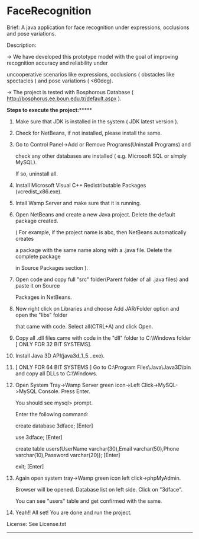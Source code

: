 FaceRecognition
===============

Brief: A java application for face recognition under expressions, occlusions and pose variations.

Description:

-> We have developed this prototype model with the goal of improving recognition accuracy and reliability under

   uncooperative scenarios like expressions, occlusions ( obstacles like spectacles ) and pose variations ( <60deg).
   
-> The project is tested with Bosphorous Database ( http://bosphorus.ee.boun.edu.tr/default.aspx ).




********************************************Steps to execute the project:*************************************************

1. Make sure that JDK is installed in the system ( JDK latest version ).

2. Check for NetBeans, if not installed, please install the same.

3. Go to Control Panel->Add or Remove Programs(Uninstall Programs) and

   check any other databases are installed ( e.g. Microsoft SQL or simply MySQL).

   If so, uninstall all.

4. Install Microsoft Visual C++ Redistributable Packages (vcredist_x86.exe).

5. Intall Wamp Server and make sure that it is running.

6. Open NetBeans and create a new Java project. Delete the default package created.

   ( For example, if the project name is abc, then NetBeans automatically creates

     a package with the same name along with a .java file. Delete the complete package

     in Source Packages section ).

7. Open code and copy full "src" folder(Parent folder of all .java files) and paste it on Source 

   Packages in NetBeans.

8. Now right click on Libraries and choose Add JAR/Folder option and open the "libs" folder

   that came with code. Select all(CTRL+A) and click Open.

9. Copy all .dll files came with code in the "dll" folder to C:\Windows folder [ ONLY FOR 32 BIT SYSTEMS].

10. Install Java 3D API(java3d_1_5...exe).

11. [ ONLY FOR 64 BIT SYSTEMS ] Go to C:\Program Files\Java\Java3D\bin and copy all DLLs to C:\Windows.

12. Open System Tray->Wamp Server green icon->Left Click->MySQL->MySQL Console. Press Enter.

    You should see mysql> prompt.

    Enter the following command:

    create database 3dface; [Enter]
 
    use 3dface; [Enter]

    create table users(UserName varchar(30),Email varchar(50),Phone varchar(10),Password varchar(20)); [Enter]

    exit; [Enter]

13. Again open system tray->Wamp green icon left click->phpMyAdmin.

    Browser will be opened. Database list on left side. Click on "3dface".

    You can see "users" table and get confirmed with the same.

    
12. Yeah!! All set! You are done and run the project.



License: See License.txt


**************************************************************************************************************************
